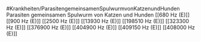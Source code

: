 #Krankheiten/ParasitengemeinsamenSpulwurmvonKatzenundHunden
Parasiten gemeinsamen Spulwurm von Katzen und Hunden
[[680 Hz (E)]]
[[900 Hz (E)]]
[[2500 Hz (E)]]
[[13930 Hz (E)]]
[[198510 Hz (E)]]
[[323300 Hz (E)]]
[[376900 Hz (E)]]
[[404900 Hz (E)]]
[[409150 Hz (E)]]
[[408000 Hz (E)]]